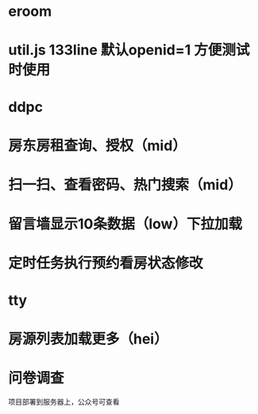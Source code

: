 # eroom
# util.js 133line 默认openid=1  方便测试时使用

# ddpc
# 房东房租查询、授权（mid）
# 扫一扫、查看密码、热门搜索（mid）
# 留言墙显示10条数据（low）下拉加载
# 定时任务执行预约看房状态修改

# tty
# 房源列表加载更多（hei）
# 问卷调查

项目部署到服务器上，公众号可查看